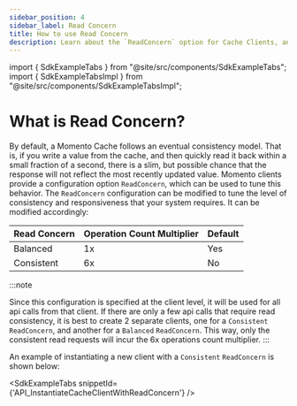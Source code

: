 ```yaml
---
sidebar_position: 4
sidebar_label: Read Concern
title: How to use Read Concern
description: Learn about the `ReadConcern` option for Cache Clients, and how it can be used to guarantee consistency and save costs
---
```


import { SdkExampleTabs } from "@site/src/components/SdkExampleTabs";
import { SdkExampleTabsImpl } from "@site/src/components/SdkExampleTabsImpl";

# What is Read Concern?

By default, a Momento Cache follows an eventual consistency model. That is, if you write a value from the cache, and then quickly read it back within a small fraction of a second, there is a slim, but possible chance that the response will not reflect the most recently updated value. Momento clients provide a configuration option `ReadConcern`, which can be used to tune this behavior. The `ReadConcern` configuration can be modified to tune the level of consistency and responsiveness that your system requires. It can be modified accordingly:


| Read Concern | Operation Count Multiplier           | Default |
|--------------|-----------------|---------|
| Balanced     | 1x              | Yes     |
| Consistent   | 6x              | No      |

:::note

Since this configuration is specified at the client level, it will be used for all api calls from that client. If there are only a few api calls that require read consistency, it is best to create 2 separate clients, one for a `Consistent` `ReadConcern`, and another for a `Balanced` `ReadConcern`. This way, only the consistent read requests will incur the 6x operations count multiplier.
:::

An example of instantiating a new client with a `Consistent` `ReadConcern` is shown below:

<SdkExampleTabs snippetId={'API_InstantiateCacheClientWithReadConcern'} />
